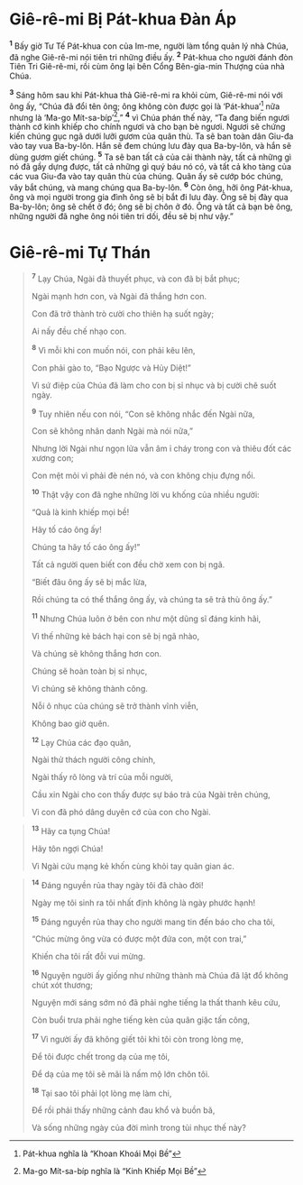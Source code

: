 # Giê-rê-mi Bị Pát-khua Ðàn Áp
<sup><b>1</b></sup> Bấy giờ Tư Tế Pát-khua con của Im-me, người làm tổng quản lý nhà Chúa, đã nghe Giê-rê-mi nói tiên tri những điều ấy. <sup><b>2</b></sup> Pát-khua cho người đánh đòn Tiên Tri Giê-rê-mi, rồi cùm ông lại bên Cổng Bên-gia-min Thượng của nhà Chúa.

<sup><b>3</b></sup> Sáng hôm sau khi Pát-khua thả Giê-rê-mi ra khỏi cùm, Giê-rê-mi nói với ông ấy, “Chúa đã đổi tên ông; ông không còn được gọi là ‘Pát-khua’[^1-2dd3dfa3-a31f-4b77-b6c2-15a2e9df0427] nữa nhưng là ‘Ma-go Mít-sa-bíp’[^2-2dd3dfa3-a31f-4b77-b6c2-15a2e9df0427],” <sup><b>4</b></sup> vì Chúa phán thế này, “Ta đang biến ngươi thành cớ kinh khiếp cho chính ngươi và cho bạn bè ngươi. Ngươi sẽ chứng kiến chúng gục ngã dưới lưỡi gươm của quân thù. Ta sẽ ban toàn dân Giu-đa vào tay vua Ba-by-lôn. Hắn sẽ đem chúng lưu đày qua Ba-by-lôn, và hắn sẽ dùng gươm giết chúng. <sup><b>5</b></sup> Ta sẽ ban tất cả của cải thành này, tất cả những gì nó đã gầy dựng được, tất cả những gì quý báu nó có, và tất cả kho tàng của các vua Giu-đa vào tay quân thù của chúng. Quân ấy sẽ cướp bóc chúng, vây bắt chúng, và mang chúng qua Ba-by-lôn. <sup><b>6</b></sup> Còn ông, hỡi ông Pát-khua, ông và mọi người trong gia đình ông sẽ bị bắt đi lưu đày. Ông sẽ bị đày qua Ba-by-lôn; ông sẽ chết ở đó; ông sẽ bị chôn ở đó. Ông và tất cả bạn bè ông, những người đã nghe ông nói tiên tri dối, đều sẽ bị như vậy.”


# Giê-rê-mi Tự Thán

> <sup><b>7</b></sup> Lạy Chúa, Ngài đã thuyết phục, và con đã bị bắt phục;
> 
> Ngài mạnh hơn con, và Ngài đã thắng hơn con.
> 
> Con đã trở thành trò cười cho thiên hạ suốt ngày;
> 
> Ai nấy đều chế nhạo con.
> 
> <sup><b>8</b></sup> Vì mỗi khi con muốn nói, con phải kêu lên,
> 
> Con phải gào to, “Bạo Ngược và Hủy Diệt!”
> 
> Vì sứ điệp của Chúa đã làm cho con bị sỉ nhục và bị cười chê suốt ngày.
> 
> <sup><b>9</b></sup> Tuy nhiên nếu con nói, “Con sẽ không nhắc đến Ngài nữa,
> 
> Con sẽ không nhân danh Ngài mà nói nữa,”
> 
> Nhưng lời Ngài như ngọn lửa vẫn âm ỉ cháy trong con và thiêu đốt các xương con;
> 
> Con mệt mỏi vì phải đè nén nó, và con không chịu đựng nổi.
> 
> <sup><b>10</b></sup> Thật vậy con đã nghe những lời vu khống của nhiều người:
> 
> “Quả là kinh khiếp mọi bề!
> 
> Hãy tố cáo ông ấy!
> 
> Chúng ta hãy tố cáo ông ấy!”
> 
> Tất cả người quen biết con đều chờ xem con bị ngã.
> 
> “Biết đâu ông ấy sẽ bị mắc lừa,
> 
> Rồi chúng ta có thể thắng ông ấy, và chúng ta sẽ trả thù ông ấy.”
> 
> <sup><b>11</b></sup> Nhưng Chúa luôn ở bên con như một dũng sĩ đáng kinh hãi,
> 
> Vì thế những kẻ bách hại con sẽ bị ngã nhào,
> 
> Và chúng sẽ không thắng hơn con.
> 
> Chúng sẽ hoàn toàn bị sỉ nhục,
> 
> Vì chúng sẽ không thành công.
> 
> Nỗi ô nhục của chúng sẽ trở thành vĩnh viễn,
> 
> Không bao giờ quên.
> 
> <sup><b>12</b></sup> Lạy Chúa các đạo quân,
> 
> Ngài thử thách người công chính,
> 
> Ngài thấy rõ lòng và trí của mỗi người,
> 
> Cầu xin Ngài cho con thấy được sự báo trả của Ngài trên chúng,
> 
> Vì con đã phó dâng duyên cớ của con cho Ngài.
>


> <sup><b>13</b></sup> Hãy ca tụng Chúa!
> 
> Hãy tôn ngợi Chúa!
> 
> Vì Ngài cứu mạng kẻ khốn cùng khỏi tay quân gian ác.
>


> <sup><b>14</b></sup> Ðáng nguyền rủa thay ngày tôi đã chào đời!
> 
> Ngày mẹ tôi sinh ra tôi nhất định không là ngày phước hạnh!
> 
> <sup><b>15</b></sup> Ðáng nguyền rủa thay cho người mang tin đến báo cho cha tôi,
> 
> “Chúc mừng ông vừa có được một đứa con, một con trai,”
> 
> Khiến cha tôi rất đỗi vui mừng.
> 
> <sup><b>16</b></sup> Nguyện người ấy giống như những thành mà Chúa đã lật đổ không chút xót thương;
> 
> Nguyện mới sáng sớm nó đã phải nghe tiếng la thất thanh kêu cứu,
> 
> Còn buổi trưa phải nghe tiếng kèn của quân giặc tấn công,
> 
> <sup><b>17</b></sup> Vì người ấy đã không giết tôi khi tôi còn trong lòng mẹ,
> 
> Ðể tôi được chết trong dạ của mẹ tôi,
> 
> Ðể dạ của mẹ tôi sẽ mãi là nấm mộ lớn chôn tôi.
> 
> <sup><b>18</b></sup> Tại sao tôi phải lọt lòng mẹ làm chi,
> 
> Ðể rồi phải thấy những cảnh đau khổ và buồn bã,
> 
> Và sống những ngày của đời mình trong tủi nhục thế này?
>

[^1-2dd3dfa3-a31f-4b77-b6c2-15a2e9df0427]: Pát-khua nghĩa là “Khoan Khoái Mọi Bề”
[^2-2dd3dfa3-a31f-4b77-b6c2-15a2e9df0427]: Ma-go Mít-sa-bíp nghĩa là “Kinh Khiếp Mọi Bề”